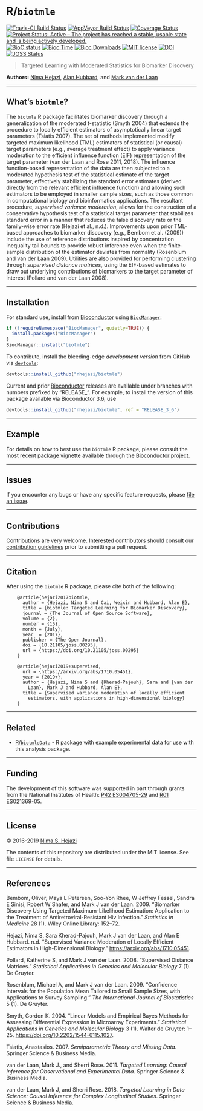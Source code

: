 
<!-- README.md is generated from README.Rmd. Please edit that file -->

# R/`biotmle`

[![Travis-CI Build
Status](https://travis-ci.org/nhejazi/biotmle.svg?branch=master)](https://travis-ci.org/nhejazi/biotmle)
[![AppVeyor Build
Status](https://ci.appveyor.com/api/projects/status/github/nhejazi/biotmle?branch=master&svg=true)](https://ci.appveyor.com/project/nhejazi/biotmle/)
[![Coverage
Status](https://img.shields.io/codecov/c/github/nhejazi/biotmle/master.svg)](https://codecov.io/github/nhejazi/biotmle?branch=master)
[![Project Status: Active – The project has reached a stable, usable
state and is being actively
developed.](http://www.repostatus.org/badges/latest/active.svg)](http://www.repostatus.org/#active)
[![BioC
status](http://www.bioconductor.org/shields/build/release/bioc/biotmle.svg)](https://bioconductor.org/checkResults/release/bioc-LATEST/biotmle)
[![Bioc
Time](http://bioconductor.org/shields/years-in-bioc/biotmle.svg)](https://bioconductor.org/packages/release/bioc/html/biotmle.html)
[![Bioc
Downloads](http://bioconductor.org/shields/downloads/biotmle.svg)](https://bioconductor.org/packages/release/bioc/html/biotmle.html)
[![MIT
license](http://img.shields.io/badge/license-MIT-brightgreen.svg)](http://opensource.org/licenses/MIT)
[![DOI](https://zenodo.org/badge/65854775.svg)](https://zenodo.org/badge/latestdoi/65854775)
[![JOSS
Status](http://joss.theoj.org/papers/02be843d9bab1b598187bfbb08ce3949/status.svg)](http://joss.theoj.org/papers/02be843d9bab1b598187bfbb08ce3949)

> Targeted Learning with Moderated Statistics for Biomarker Discovery

**Authors:** [Nima Hejazi](https://nimahejazi.org), [Alan
Hubbard](https://hubbard.berkeley.edu), and [Mark van der
Laan](https://vanderlaan-lab.org)

-----

## What’s `biotmle`?

The `biotmle` R package facilitates biomarker discovery through a
generalization of the moderated t-statistic (Smyth 2004) that extends
the procedure to locally efficient estimators of asymptotically linear
target parameters (Tsiatis 2007). The set of methods implemented modify
targeted maximum likelihood (TML) estimators of statistical (or causal)
target parameters (e.g., average treatment effect) to apply variance
moderation to the efficient influence function (EIF) representation of
the target parameter (van der Laan and Rose 2011, 2018). The influence
function-based representation of the data are then subjected to a
moderated hypothesis test of the statistical estimate of the target
parameter, effectively stabilizing the standard error estimates (derived
directly from the relevant efficient influence function) and allowing
such estimators to be employed in smaller sample sizes, such as those
common in computational biology and bioinformatics applications. The
resultant procedure, *supervised variance moderation*, allows for the
construction of a conservative hypothesis test of a statistical target
parameter that stabilizes standard error in a manner that reduces the
false discovery rate or the family-wise error rate (Hejazi et al.,
n.d.). Improvements upon prior TML-based approaches to biomarker
discovery (e.g., Bembom et al. (2009)) include the use of reference
distributions inspired by concentration inequality tail bounds to
provide robust inference even when the finite-sample distribution of the
estimator deviates from normality (Rosenblum and van der Laan 2009).
Utilities are also provided for performing clustering through
*supervised distance matrices*, using the EIF-based estimates to draw
out underlying contributions of biomarkers to the target parameter of
interest (Pollard and van der Laan 2008).

-----

## Installation

For standard use, install from
[Bioconductor](https://bioconductor.org/packages/biotmle) using
[`BiocManager`](https://CRAN.R-project.org/package=BiocManager):

``` r
if (!requireNamespace("BiocManager", quietly=TRUE)) {
  install.packages("BiocManager")
}
BiocManager::install("biotmle")
```

To contribute, install the bleeding-edge *development version* from
GitHub via
[`devtools`](https://www.rstudio.com/products/rpackages/devtools/):

``` r
devtools::install_github("nhejazi/biotmle")
```

Current and prior [Bioconductor](https://bioconductor.org) releases are
available under branches with numbers prefixed by “RELEASE\_”. For
example, to install the version of this package available via
Bioconductor 3.6, use

``` r
devtools::install_github("nhejazi/biotmle", ref = "RELEASE_3_6")
```

-----

## Example

For details on how to best use the `biotmle` R package, please consult
the most recent [package
vignette](https://bioconductor.org/packages/release/bioc/vignettes/biotmle/inst/doc/exposureBiomarkers.html)
available through the [Bioconductor
project](https://bioconductor.org/packages/biotmle).

-----

## Issues

If you encounter any bugs or have any specific feature requests, please
[file an issue](https://github.com/nhejazi/biotmle/issues).

-----

## Contributions

Contributions are very welcome. Interested contributors should consult
our [contribution
guidelines](https://github.com/nhejazi/biotmle/blob/master/CONTRIBUTING.md)
prior to submitting a pull request.

-----

## Citation

After using the `biotmle` R package, please cite both of the following:

``` 
    @article{hejazi2017biotmle,
      author = {Hejazi, Nima S and Cai, Weixin and Hubbard, Alan E},
      title = {biotmle: Targeted Learning for Biomarker Discovery},
      journal = {The Journal of Open Source Software},
      volume = {2},
      number = {15},
      month = {July},
      year  = {2017},
      publisher = {The Open Journal},
      doi = {10.21105/joss.00295},
      url = {https://doi.org/10.21105/joss.00295}
    }

    @article{hejazi2019+supervised,
      url = {https://arxiv.org/abs/1710.05451},
      year = {2019+},
      author = {Hejazi, Nima S and {Kherad-Pajouh}, Sara and {van der
        Laan}, Mark J and Hubbard, Alan E},
      title = {Supervised variance moderation of locally efficient
        estimators, with applications in high-dimensional biology}
    }
```

-----

## Related

  - [R/`biotmleData`](https://github.com/nhejazi/biotmleData) - R
    package with example experimental data for use with this analysis
    package.

-----

## Funding

The development of this software was supported in part through grants
from the National Institutes of Health: [P42
ES004705-29](https://projectreporter.nih.gov/project_info_details.cfm?aid=9260357&map=y)
and [R01
ES021369-05](https://projectreporter.nih.gov/project_info_description.cfm?aid=9210551&icde=37849782&ddparam=&ddvalue=&ddsub=&cr=1&csb=default&cs=ASC&pball=).

-----

## License

© 2016-2019 [Nima S. Hejazi](https://nimahejazi.org)

The contents of this repository are distributed under the MIT license.
See file `LICENSE` for details.

-----

## References

<div id="refs" class="references">

<div id="ref-bembom2009biomarker">

Bembom, Oliver, Maya L Petersen, Soo-Yon Rhee, W Jeffrey Fessel, Sandra
E Sinisi, Robert W Shafer, and Mark J van der Laan. 2009. “Biomarker
Discovery Using Targeted Maximum-Likelihood Estimation: Application to
the Treatment of Antiretroviral-Resistant Hiv Infection.” *Statistics in
Medicine* 28 (1). Wiley Online Library: 152–72.

</div>

<div id="ref-hejazi2018+supervised">

Hejazi, Nima S, Sara Kherad-Pajouh, Mark J van der Laan, and Alan E
Hubbard. n.d. “Supervised Variance Moderation of Locally Efficient
Estimators in High-Dimensional Biology.”
<https://arxiv.org/abs/1710.05451>.

</div>

<div id="ref-pollard2008supervised">

Pollard, Katherine S, and Mark J van der Laan. 2008. “Supervised
Distance Matrices.” *Statistical Applications in Genetics and Molecular
Biology* 7 (1). De Gruyter.

</div>

<div id="ref-rosenblum2009confidence">

Rosenblum, Michael A, and Mark J van der Laan. 2009. “Confidence
Intervals for the Population Mean Tailored to Small Sample Sizes, with
Applications to Survey Sampling.” *The International Journal of
Biostatistics* 5 (1). De Gruyter.

</div>

<div id="ref-smyth2004linear">

Smyth, Gordon K. 2004. “Linear Models and Empirical Bayes Methods for
Assessing Differential Expression in Microarray Experiments.”
*Statistical Applications in Genetics and Molecular Biology* 3 (1).
Walter de Gruyter: 1–25. <https://doi.org/10.2202/1544-6115.1027>.

</div>

<div id="ref-tsiatis2007semiparametric">

Tsiatis, Anastasios. 2007. *Semiparametric Theory and Missing Data*.
Springer Science & Business Media.

</div>

<div id="ref-vdl2011targeted">

van der Laan, Mark J., and Sherri Rose. 2011. *Targeted Learning: Causal
Inference for Observational and Experimental Data*. Springer Science &
Business Media.

</div>

<div id="ref-vdl2018targeted">

van der Laan, Mark J, and Sherri Rose. 2018. *Targeted Learning in Data
Science: Causal Inference for Complex Longitudinal Studies*. Springer
Science & Business Media.

</div>

</div>
